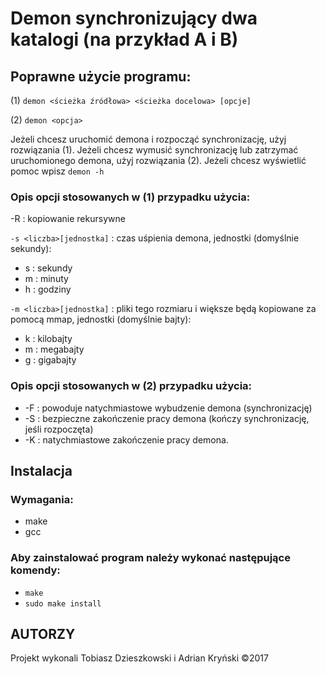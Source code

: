 # Demon synchronizujący dwa katalogi (na przykład A i B)
## Poprawne użycie programu:

 (1) ```demon <ścieżka źródłowa> <ścieżka docelowa> [opcje]```
 
 (2) ```demon <opcja>```

Jeżeli chcesz uruchomić demona i rozpocząć synchronizację, użyj rozwiązania (1).
Jeżeli chcesz wymusić synchronizację lub zatrzymać uruchomionego demona, użyj rozwiązania (2).
Jeżeli chcesz wyświetlić pomoc wpisz ``` demon -h ```

### Opis opcji stosowanych w (1) przypadku użycia:

 -R : kopiowanie rekursywne

 ```-s <liczba>[jednostka]``` : czas uśpienia demona, jednostki (domyślnie sekundy):
 * s : sekundy
 * m : minuty
 * h : godziny

 ```-m <liczba>[jednostka]``` : pliki tego rozmiaru i większe będą kopiowane za pomocą mmap, jednostki (domyślnie bajty):
 * k : kilobajty 
 * m : megabajty
 * g : gigabajty

### Opis opcji stosowanych w (2) przypadku użycia:

 * -F : powoduje natychmiastowe wybudzenie demona (synchronizację)
 * -S : bezpieczne zakończenie pracy demona (kończy synchronizację, jeśli rozpoczęta)
 * -K : natychmiastowe zakończenie pracy demona.

## Instalacja
### Wymagania:
* make
* gcc

### Aby zainstalować program należy wykonać następujące komendy:
* ```make```
* ```sudo make install```

## AUTORZY
Projekt wykonali Tobiasz Dzieszkowski i Adrian Kryński ©2017

